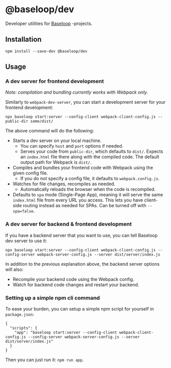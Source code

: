 # @baseloop/dev

Developer utilities for [Baseloop](https://baseloop.dev/) -projects.

## Installation

```
npm install --save-dev @baseloop/dev
```

## Usage

### A dev server for frontend development

*Note: compilation and bundling currently works with Webpack only.*

Similarly to `webpack-dev-server`, you can start a development server for your frontend development:

```
npx baseloop start:server --config-client webpack-client-config.js --public-dir some/dist/
```

The above command will do the following:

* Starts a dev server on your local machine.
  * You can specify `host` and `port` options if needed.
  * Serves your code from `public-dir`, which defaults to `dist/`. 
    Expects an `index.html` file there along with the compiled code. The default output path for Webpack is `dist/`.
* Compiles and bundles your frontend code with Webpack using the given config file.
  * If you do not specify a config file, it defaults to `webpack.config.js`.
* Watches for file changes, recompiles as needed.
  * Automatically reloads the browser when the code is recompiled.
* Defaults to `spa` mode (Single-Page App), meaning it will serve the same `index.html` file from every URL you access.
  This lets you have client-side routing instead as needed for SPAs. Can be turned off with `--spa=false`.

### A dev server for backend & frontend development

If you have a backend server that you want to use, you can tell Baseloop dev server to use it:

```
npx baseloop start:server --config-client webpack-client-config.js --config-server webpack-server-config.js --server dist/server/index.js
```

In addition to the previous explanation above, the backend server options will also:

* Recompile your backend code using the Webpack config.
* Watch for backend code changes and restart your backend.

### Setting up a simple npm cli command

To ease your burden, you can setup a simple npm script for yourself in `package.json`:

```
{
  "scripts": {
    "app": "baseloop start:server --config-client webpack-client-config.js --config-server webpack-server-config.js --server dist/server/index.js"
  }
}
```

Then you can just run it: `npm run app`.
